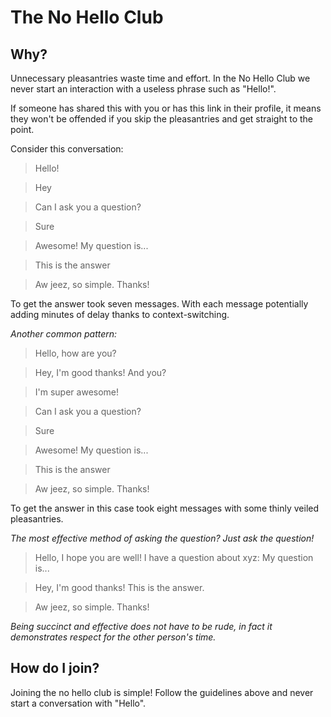 # The No Hello Club

## Why?

Unnecessary pleasantries waste time and effort. In the No Hello Club we never start an interaction with a useless phrase such as "Hello!".

If someone has shared this with you or has this link in their profile, it means they won't be offended if you skip the pleasantries and get straight to the point.

Consider this conversation:

> Hello!

> Hey

> Can I ask you a question?

> Sure

> Awesome! My question is...

> This is the answer

> Aw jeez, so simple. Thanks!

To get the answer took seven messages. With each message potentially adding minutes of delay thanks to context-switching.

*Another common pattern:*

> Hello, how are you?

> Hey, I'm good thanks! And you?

> I'm super awesome!

> Can I ask you a question?

> Sure

> Awesome! My question is...

> This is the answer

> Aw jeez, so simple. Thanks!

To get the answer in this case took eight messages with some thinly veiled pleasantries.

*The most effective method of asking the question? Just ask the question!*

> Hello, I hope you are well!
> I have a question about xyz: My question is...

> Hey, I'm good thanks! This is the answer.

> Aw jeez, so simple. Thanks!

*Being succinct and effective does not have to be rude,
in fact it demonstrates respect for the other person's time.*

## How do I join?

Joining the no hello club is simple! Follow the guidelines above and never start a conversation with "Hello".

